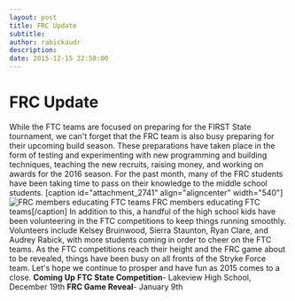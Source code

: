 ```yaml
---
layout: post
title: FRC Update
subtitle:
author: rabickaudr
description:
date: 2015-12-15 22:58:00
---
```


# FRC Update

While the FTC teams are focused on preparing for the FIRST State tournament, we can't forget that the FRC team is also busy preparing for their upcoming build season. These preparations have taken place in the form of testing and experimenting with new programming and building techniques, teaching the new recruits, raising money, and working on awards for the 2016 season. For the past month, many of the FRC students have been taking time to pass on their knowledge to the middle school students. [caption id="attachment_2741" align="aligncenter" width="540"]![FRC members educating FTC teams](/wp-content/uploads/2015/09/11951274_988362794517244_5310439213002604041_n.jpg) FRC members educating FTC teams[/caption] In addition to this, a handful of the high school kids have been volunteering in the FTC competitions to keep things running smoothly. Volunteers include Kelsey Bruinwood, Sierra Staunton, Ryan Clare, and Audrey Rabick, with more students coming in order to cheer on the FTC teams. As the FTC competitions reach their height and the FRC game about to be revealed, things have been busy on all fronts of the Stryke Force team. Let's hope we continue to prosper and have fun as 2015 comes to a close. **Coming Up** **FTC State Competition**\- Lakeview High School, December 19th **FRC Game Reveal**\- January 9th
